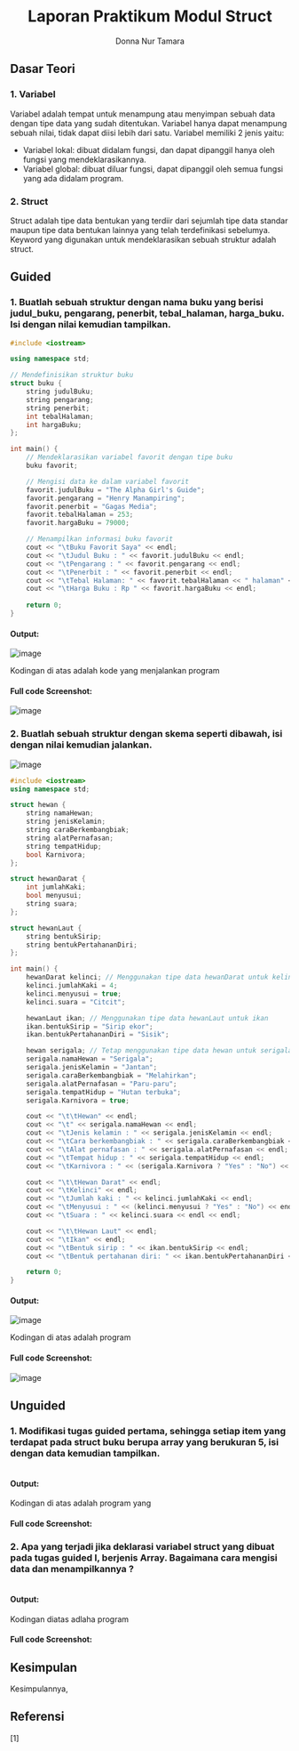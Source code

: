 # <h1 align="center">Laporan Praktikum Modul Struct</h1>

<p align="center">Donna Nur Tamara</p>

## Dasar Teori

### 1. Variabel
Variabel adalah tempat untuk menampung atau menyimpan sebuah data dengan tipe data yang sudah ditentukan. Variabel hanya dapat menampung sebuah nilai, tidak dapat diisi lebih dari satu. Variabel memiliki 2 jenis yaitu:
- Variabel lokal: dibuat didalam fungsi, dan dapat dipanggil hanya oleh fungsi yang mendeklarasikannya.
- Variabel global: dibuat diluar fungsi, dapat dipanggil oleh semua fungsi yang ada didalam program.

### 2. Struct
Struct adalah tipe data bentukan yang terdiir dari sejumlah tipe data standar maupun tipe data bentukan lainnya yang telah terdefinikasi sebelumya. Keyword yang digunakan untuk mendeklarasikan sebuah struktur adalah struct. 


## Guided

### 1. Buatlah sebuah struktur dengan nama buku yang berisi judul_buku, pengarang, penerbit, tebal_halaman, harga_buku. Isi dengan nilai kemudian tampilkan.

```C++
#include <iostream>

using namespace std;

// Mendefinisikan struktur buku
struct buku {
    string judulBuku;
    string pengarang;
    string penerbit;
    int tebalHalaman;
    int hargaBuku;
};

int main() {
    // Mendeklarasikan variabel favorit dengan tipe buku
    buku favorit;

    // Mengisi data ke dalam variabel favorit
    favorit.judulBuku = "The Alpha Girl's Guide";
    favorit.pengarang = "Henry Manampiring";
    favorit.penerbit = "Gagas Media";
    favorit.tebalHalaman = 253;
    favorit.hargaBuku = 79000;

    // Menampilkan informasi buku favorit
    cout << "\tBuku Favorit Saya" << endl;
    cout << "\tJudul Buku : " << favorit.judulBuku << endl;
    cout << "\tPengarang : " << favorit.pengarang << endl;
    cout << "\tPenerbit : " << favorit.penerbit << endl;
    cout << "\tTebal Halaman: " << favorit.tebalHalaman << " halaman" << endl;
    cout << "\tHarga Buku : Rp " << favorit.hargaBuku << endl;
 
    return 0;
}
```

#### Output:
![image](https://github.com/donnatamara/Struktur-Data-Assignment/assets/161492059/6d33a949-68ce-400c-ae25-8ddfb9f682f0)

Kodingan di atas adalah kode yang menjalankan program 

#### Full code Screenshot:
![image](https://github.com/donnatamara/Struktur-Data-Assignment/assets/161492059/18a3dd95-a310-4b10-8d8b-b5c2832a59ed)


### 2. Buatlah sebuah struktur dengan skema seperti dibawah, isi dengan nilai kemudian jalankan.
![image](https://github.com/donnatamara/Struktur-Data-Assignment/assets/161492059/b7310d2d-8a04-480e-a9d9-1e0001e27237)


```C++
#include <iostream>
using namespace std;

struct hewan {
    string namaHewan;
    string jenisKelamin;
    string caraBerkembangbiak;
    string alatPernafasan;
    string tempatHidup;
    bool Karnivora;
};

struct hewanDarat {
    int jumlahKaki;
    bool menyusui;
    string suara;
};

struct hewanLaut {
    string bentukSirip;
    string bentukPertahananDiri;
};

int main() {
    hewanDarat kelinci; // Menggunakan tipe data hewanDarat untuk kelinci
    kelinci.jumlahKaki = 4;
    kelinci.menyusui = true;
    kelinci.suara = "Citcit";

    hewanLaut ikan; // Menggunakan tipe data hewanLaut untuk ikan
    ikan.bentukSirip = "Sirip ekor";
    ikan.bentukPertahananDiri = "Sisik";

    hewan serigala; // Tetap menggunakan tipe data hewan untuk serigala
    serigala.namaHewan = "Serigala";
    serigala.jenisKelamin = "Jantan";
    serigala.caraBerkembangbiak = "Melahirkan";
    serigala.alatPernafasan = "Paru-paru";
    serigala.tempatHidup = "Hutan terbuka";
    serigala.Karnivora = true;

    cout << "\t\tHewan" << endl;
    cout << "\t" << serigala.namaHewan << endl;
    cout << "\tJenis kelamin : " << serigala.jenisKelamin << endl;
    cout << "\tCara berkembangbiak : " << serigala.caraBerkembangbiak << endl;
    cout << "\tAlat pernafasan : " << serigala.alatPernafasan << endl;
    cout << "\tTempat hidup : " << serigala.tempatHidup << endl;
    cout << "\tKarnivora : " << (serigala.Karnivora ? "Yes" : "No") << endl << endl;

    cout << "\t\tHewan Darat" << endl;
    cout << "\tKelinci" << endl;
    cout << "\tJumlah kaki : " << kelinci.jumlahKaki << endl;
    cout << "\tMenyusui : " << (kelinci.menyusui ? "Yes" : "No") << endl;
    cout << "\tSuara : " << kelinci.suara << endl << endl;

    cout << "\t\tHewan Laut" << endl;
    cout << "\tIkan" << endl;
    cout << "\tBentuk sirip : " << ikan.bentukSirip << endl;
    cout << "\tBentuk pertahanan diri: " << ikan.bentukPertahananDiri << endl;

    return 0;
}
```

#### Output:
![image](https://github.com/donnatamara/Struktur-Data-Assignment/assets/161492059/d2cc2132-0982-45b0-8647-b9d1cf7138e4)

Kodingan di atas adalah program 

#### Full code Screenshot:
![image](https://github.com/donnatamara/Struktur-Data-Assignment/assets/161492059/a4274371-87b0-410a-ad5b-17a4b35c6a19)


## Unguided

### 1. Modifikasi tugas guided pertama, sehingga setiap item yang terdapat pada struct buku berupa array yang berukuran 5, isi dengan data kemudian tampilkan.

```C++
```

#### Output:


Kodingan di atas adalah program yang 

#### Full code Screenshot:


### 2. Apa yang terjadi jika deklarasi variabel struct yang dibuat pada tugas guided I, berjenis Array. Bagaimana cara mengisi data dan menampilkannya ?


```C++
```

#### Output:


Kodingan diatas adlaha program 

#### Full code Screenshot:


## Kesimpulan

Kesimpulannya, 

## Referensi

[1] 
